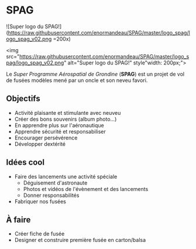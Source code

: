 # SPAG

![Super logo du SPAG!](https://raw.githubusercontent.com/enormandeau/SPAG/master/logo_spag/logo_spag_v02.png =200x)

<img src="https://raw.githubusercontent.com/enormandeau/SPAG/master/logo_spag/logo_spag_v02.png" alt="Super logo du SPAG!" style"width: 200px;">


Le *Super Programme Aérospatial de Grondine* (**SPAG**) est un projet de vol
de fusées modèles mené par un oncle et son neveu favori.

## Objectifs

- Activité plaisante et stimulante avec neuveu
- Créer des bons souvenirs (album photo...)
- En apprendre plus sur l'aéronautique
- Apprendre sécurité et responsabiliser
- Encourager persévérence
- Développer dextérité

## Idées cool

- Faire des lancements une activité spéciale
  - Déguisement d'astronaute
  - Photos et vidéos de l'évènement et des lancements
  - Donner responsabilités
- Fabriquer nos fusées

## À faire

- Créer fiche de fusée
- Designer et construire première fusée en carton/balsa


